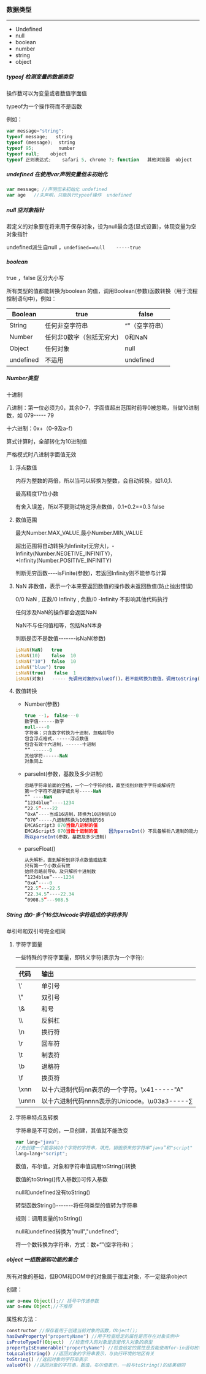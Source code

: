 ### 数据类型

------

- Undefined  
- null   
- boolean
- number
- string
- object

##### typeof  检测变量的数据类型

操作数可以为变量或者数值字面值

typeof为一个操作符而不是函数

例如：

```javascript
var message="string";
typeof message;   string
typeof (message);  string
typeof 95;         number
typeof null;    object
typeof 正则表达式;    safari 5, chrome 7; function   其他浏览器  object
```

##### undefined 在使用var声明变量但未初始化

```javascript
var message; //声明但未初始化 undefined
var age   //未声明，只能执行typeof操作  undefined
```

##### null  空对象指针

若定义的对象要在将来用于保存对象，设为null最合适(显式设置)，体现变量为空对象指针

undefined派生自null ，`undefined==null    -----true`

#####  boolean 

true ，false 区分大小写

所有类型的值都能转换为boolean 的值，调用Boolean(参数)函数转换（用于流程控制语句中)，例如：

| Boolean   | true                     | false          |
| --------- | ------------------------ | -------------- |
| String    | 任何非空字符串           | “”（空字符串） |
| Number    | 任何非0数字（包括无穷大) | 0和NaN         |
| Object    | 任何对象                 | null           |
| undefined | 不适用                   | undefined      |

##### Number类型

十进制

八进制：第一位必须为0，其余0-7，字面值超出范围时前导0被忽略，当做10进制数，如  079----- 79

十六进制：0x+（0-9及a-f）

算式计算时，全部转化为10进制值

严格模式时八进制字面值无效

1. 浮点数值

   内存为整数的两倍，所以当可以转换为整数，会自动转换，如1.0,1.

   最高精度17位小数

   有舍入误差，所以不要测试特定浮点数值，0.1+0.2==0.3    false

2. 数值范围

   最大Number.MAX_VALUE,最小Number.MIN_VALUE

   超出范围将自动转换为Infinity(无穷大)，-Infinity(Number.NEGETIVE_INFINITY)，+Infinity(Number.POSITIVE_INFINITY)

   判断无穷函数----isFinite(参数)，若返回Infinity则不能参与计算

3. NaN 非数值，表示一个本来要返回数值的操作数未返回数值(防止抛出错误)

   0/0   NaN ,   正数/0     Infinity ,    负数/0   -Infinity  不影响其他代码执行

   任何涉及NaN的操作都会返回NaN

   NaN不与任何值相等，包括NaN本身

   判断是否不是数值-------isNaN(参数)

   ```javascript
   isNaN(NaN)   true
   isNaN(10)    false  10
   isNaN("10")  false  10
   isNaN("blue") true
   isNaN(true)   false  1
   isNaN(对象)   ----- 先调用对象的valueOf()，若不能转换为数值，调用toString(),判断
   ```

4. 数值转换

   - Number(参数)

     ```javascript
     true --1， false---0
     数字值------数字
     null----0
     字符串：只含数字转换为十进制，忽略前导0
     包含浮点格式，-----浮点数值
     包含有效十六进制，------十进制
     “” ------0
     其他字符------NaN
     对象同上
     ```

   - parseInt(参数，基数及多少进制)

     ```javascript
     忽略字符串前面的空格，一个一个字符的找，直至找到非数字字符或解析完
     第一个字符不是数字或负号-----NaN
     “” ----NaN
     “1234blue”----1234
     “22.5”----22
     “0xA”----当成16进制，转换为10进制的10
     “070”-----八进制转换为10进制的56
     EMCAScript3 070当做八进制的值
     EMCAScript5 070当做十进制的值    因为parseInt() 不具备解析八进制的能力
     所以parseInt(参数，基数及多少进制)
     ```

   - parseFloat()

     ```JavaScript
     从头解析，直到解析到非浮点数值或结束
     只有第一个小数点有效
     始终忽略前导0，及只解析十进制数
     “1234blue”----1234
     “0xA”----0
     “22.5”---22.5
     “22.34.5”----22.34
     “0908.5”---908.5
     ```

##### String 由0-多个16位Unicode字符组成的字符序列

单引号和双引号完全相同

1. 字符字面量

   一些特殊的字符字面量，即转义字符(表示为一个字符):

   | 代码  | 输出                                          |
   | :---- | :-------------------------------------------- |
   | \\'   | 单引号                                        |
   | \\"   | 双引号                                        |
   | \\&   | 和号                                          |
   | \\\   | 反斜杠                                        |
   | \n    | 换行符                                        |
   | \r    | 回车符                                        |
   | \t    | 制表符                                        |
   | \b    | 退格符                                        |
   | \f    | 换页符                                        |
   | \xnn  | 以十六进制代码nn表示的一个字符。\x41-----"A"  |
   | \unnn | 以十六进制代码nnnn表示的Unicode。\u03a3-----∑ |

2. 字符串特点及转换

   字符串是不可变的，一旦创建，其值就不能改变

   ```javascript
   var lang="java";
   //先创建一个能容纳10个字符的字符串，填充，销毁原来的字符串“java”和"script"
   lang=lang+"script";    
   ```

    数值，布尔值，对象和字符串值调用toString()转换

   数值的toString([传入基数])可传入基数

   null和undefined没有toString()

   转型函数String()-------将任何类型的值转为字符串

   规则：调用变量的toString()

   null和undefined转换为"null","undefined";

   将一个数转换为字符串，方式：数+“”(空字符串)；

##### object   一组数据和功能的集合

所有对象的基础，但BOM和DOM中的对象属于宿主对象，不一定继承object

创建：

```javascript
var o=new Object();// 括号中传递参数
var o=new Object;//不推荐
```

属性和方法：

```javascript
constructor //保存着用于创建当前对象的函数，Object();
hasOwnProperty("propertyName") //用于检查给定的属性是否存在对象实例中
isProtoTypeOf(Object)  //检查传入的对象是否是传入对象的原型
propertyIsEnumerable("propertyName") //检查给定的属性是否能使用for-in语句枚举
toLocaleString() //返回对象的字符串表示，与执行环境的地区有关
toString() //返回对象的字符串表示
valueOf() //返回对象的字符串，数值，布尔值表示，一般与toString()的结果相同
```

